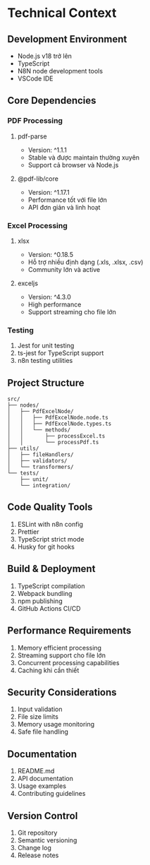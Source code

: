 # Technical Context

## Development Environment

- Node.js v18 trở lên
- TypeScript
- N8N node development tools
- VSCode IDE

## Core Dependencies

### PDF Processing

1. pdf-parse

   - Version: ^1.1.1
   - Stable và được maintain thường xuyên
   - Support cả browser và Node.js

2. @pdf-lib/core
   - Version: ^1.17.1
   - Performance tốt với file lớn
   - API đơn giản và linh hoạt

### Excel Processing

1. xlsx

   - Version: ^0.18.5
   - Hỗ trợ nhiều định dạng (.xls, .xlsx, .csv)
   - Community lớn và active

2. exceljs
   - Version: ^4.3.0
   - High performance
   - Support streaming cho file lớn

### Testing

1. Jest for unit testing
2. ts-jest for TypeScript support
3. n8n testing utilities

## Project Structure

```
src/
├── nodes/
│   ├── PdfExcelNode/
│   │   ├── PdfExcelNode.node.ts
│   │   ├── PdfExcelNode.types.ts
│   │   └── methods/
│   │       ├── processExcel.ts
│   │       └── processPdf.ts
├── utils/
│   ├── fileHandlers/
│   ├── validators/
│   └── transformers/
└── tests/
    ├── unit/
    └── integration/
```

## Code Quality Tools

1. ESLint with n8n config
2. Prettier
3. TypeScript strict mode
4. Husky for git hooks

## Build & Deployment

1. TypeScript compilation
2. Webpack bundling
3. npm publishing
4. GitHub Actions CI/CD

## Performance Requirements

1. Memory efficient processing
2. Streaming support cho file lớn
3. Concurrent processing capabilities
4. Caching khi cần thiết

## Security Considerations

1. Input validation
2. File size limits
3. Memory usage monitoring
4. Safe file handling

## Documentation

1. README.md
2. API documentation
3. Usage examples
4. Contributing guidelines

## Version Control

1. Git repository
2. Semantic versioning
3. Change log
4. Release notes
